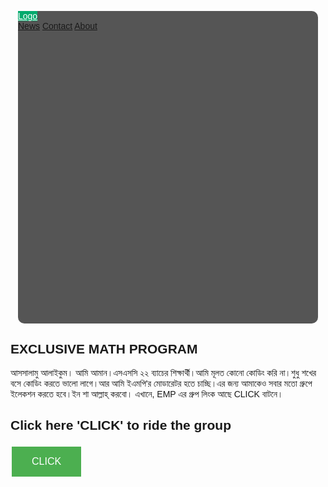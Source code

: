 
<html>
<head>
<meta name="viewport" content="width=device-width, initial-scale=1">
<link rel="stylesheet" href="https://cdnjs.cloudflare.com/ajax/libs/font-awesome/4.7.0/css/font-awesome.min.css">
<style>
body {
  font-family: Arial, Helvetica, sans-serif;
}
.mobile-container {
  max-width: 480px;
  margin: auto;
  background-color: #555;
  height: 500px;
color: white;
  border-radius: 10px;
}

.topnav {
  overflow: hidden;
  background-color: #333;
  position: relative;
}

.topnav #myLinks {
  display: none;
}

.topnav a {
  color: white;
  padding: 14px 16px;
text-decoration: none;
  font-size: 17px;
  display: block;
}

.topnav a.icon {
  background: black;
  display: block;
  position: absolute;
  right: 0;
  top: 0;
}

.topnav a:hover {
  background-color: #ddd;
  color: black;
}
.active {
  background-color: #04AA6D;
  color: white;
}
</style>
</head>
<body>

<!-- Simulate a smartphone / tablet -->
<div class="mobile-container">

<!-- Top Navigation Menu -->
<div class="topnav">
  <a href="#home" class="active">Logo</a>
  <div id="myLinks">
 <a href="#news">News</a>
    <a href="#contact">Contact</a>
    <a href="#about">About</a>
  </div>
  <a href="javascript:void(0);" class="icon" onclick="myFunction()">
    <i class="fa fa-bars"></i>
  </a>
</div>


<!-- End smartphone / tablet look -->
</div>

<script>
function myFunction() {
  var x = 
document.getElementById("myLinks");
  if (x.style.display === "block") {
    x.style.display = "none";
  } else {
    x.style.display = "block";
  }
}
</script>

</body>
</html>
<h2>EXCLUSIVE MATH PROGRAM</h2>
আসসালামু আলাইকুম। আমি আমান।এসএসসি ২২ ব্যাচের শিক্ষার্থী।আমি মূলত কোনো কোডিং করি না।শুধু শখের বসে কোডিং করতে ভালো লাগে।আর আমি ইএমপি'র মোডারেটর হতে চাচ্ছি।এর জন্য আমাকেও সবার মতো গ্রুপে ইলেকশন করতে হবে।ইন শা আল্লাহ্ করবো।
এখানে, EMP এর গ্রুপ লিংক আছে CLICK বাটনে।
<html>
<head>
<style>
.button {
  background-color: #4CAF50;
  border: none;
  color: white;
  padding: 15px 32px;
  text-align: center;
  text-decoration: none;
  display: inline-block;
  font-size: 16px;
  margin: 4px 2px;
  cursor: pointer;
}
</style>
</head>
<body>
<h2>Click here 'CLICK' to ride the group</h2>


<a href="https://facebook.com/groups/sajansiremp/" class="button">CLICK</a>


</body>
</html>
